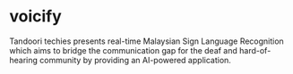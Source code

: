 # voicify
Tandoori techies presents real-time Malaysian Sign Language Recognition which aims to bridge the communication gap for the deaf and hard-of-hearing community by providing an AI-powered application.

